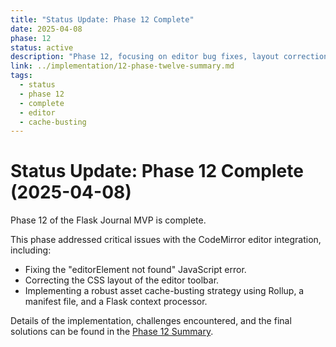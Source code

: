 ```yaml
---
title: "Status Update: Phase 12 Complete"
date: 2025-04-08
phase: 12
status: active
description: "Phase 12, focusing on editor bug fixes, layout correction, and implementing asset cache busting, is now complete."
link: ../implementation/12-phase-twelve-summary.md
tags:
  - status
  - phase 12
  - complete
  - editor
  - cache-busting
---
```


# Status Update: Phase 12 Complete (2025-04-08)

Phase 12 of the Flask Journal MVP is complete.

This phase addressed critical issues with the CodeMirror editor integration, including:
*   Fixing the "editorElement not found" JavaScript error.
*   Correcting the CSS layout of the editor toolbar.
*   Implementing a robust asset cache-busting strategy using Rollup, a manifest file, and a Flask context processor.

Details of the implementation, challenges encountered, and the final solutions can be found in the [Phase 12 Summary](../implementation/12-phase-twelve-summary.md).